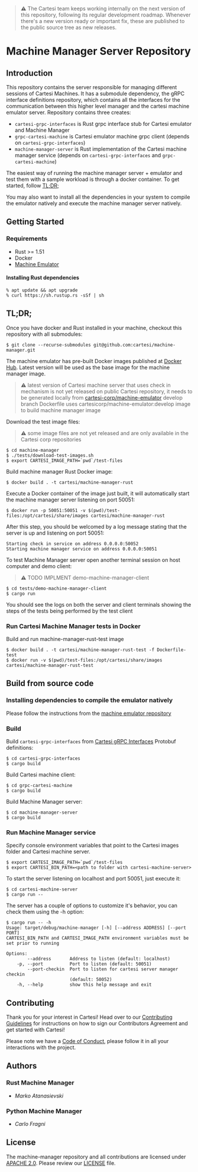 > :warning: The Cartesi team keeps working internally on the next version of this repository, following its regular development roadmap. Whenever there's a new version ready or important fix, these are published to the public source tree as new releases.

# Machine Manager Server Repository

## Introduction

This repository contains the server responsible for managing different sessions of Cartesi Machines. It has a submodule dependency, the gRPC interface definitions repository, which contains all the interfaces for the communication between this higher level manager and the cartesi machine emulator server. Repository contains three creates:

- `cartesi-grpc-interfaces` is Rust grpc interface stub for Cartesi emulator and Machine Manager
- `grpc-cartesi-machine` is Cartesi emulator machine grpc client (depends on `cartesi-grpc-interfaces`)
- `machine-manager-server` is Rust implementation of the Cartesi machine manager service (depends on `cartesi-grpc-interfaces` and `grpc-cartesi-machine`)


The easiest way of running the machine manager server + emulator and test them with a sample workload is through a docker container. To get started, follow [TL;DR;](#tldr)

You may also want to install all the dependencies in your system to compile the emulator natively and execute the machine manager server natively.

## Getting Started

### Requirements

- Rust >= 1.51
- Docker
- [Machine Emulator](https://github.com/cartesi/machine-emulator)

#### Installing Rust dependencies
```console
% apt update && apt upgrade
% curl https://sh.rustup.rs -sSf | sh
```

## TL;DR;

Once you have docker and Rust installed in your machine, checkout this repository with all submodules:
```console
$ git clone --recurse-submodules git@github.com:cartesi/machine-manager.git
```

The machine emulator has pre-built Docker images published at [Docker Hub](https://hub.docker.com/repository/docker/cartesi/machine-emulator). Latest version will be used as the base image for the machine manager image.

> :warning: latest version of Cartesi machine server that uses check in mechanism is not
> yet released on public Cartesi repository, it needs to be generated locally from [cartesi-corp/machine-emulator](https://github.com/cartesi-corp/machine-emulator) develop branch
> Dockerfile uses cartesicorp/machine-emulator:develop image to build machine manager image


Download the test image files:
> :warning: some image files are not yet released and are only available in the Cartesi corp repositories
```console
$ cd machine-manager
$ ./tests/download-test-images.sh
$ export CARTESI_IMAGE_PATH=`pwd`/test-files
```

Build machine manager Rust Docker image:
```console
$ docker build . -t cartesi/machine-manager-rust
```

Execute a Docker container of the image just built, it will automatically start the machine manager server listening on port 50051:
```console
$ docker run -p 50051:50051 -v $(pwd)/test-files:/opt/cartesi/share/images cartesi/machine-manager-rust 
```

After this step, you should be welcomed by a log message stating that the server is up and listening on port 50051:
```console
Starting check in service on address 0.0.0.0:50052
Starting machine manager service on address 0.0.0.0:50051
```

To test Machine Manager server open another terminal session on host computer and demo client:
> :warning: TODO IMPLMENT demo-machine-manager-client
```console
$ cd tests/demo-machine-manager-client
$ cargo run
```
You should see the logs on both the server and client terminals showing the steps of the tests being performed by the test client

### Run Cartesi Machine Manager tests in Docker

Build and run machine-manager-rust-test image
```console
$ docker build . -t cartesi/machine-manager-rust-test -f Dockerfile-test
$ docker run -v $(pwd)/test-files:/opt/cartesi/share/images cartesi/machine-manager-rust-test
```

## Build from source code

### Installing dependencies to compile the emulator natively

Please follow the instructions from the [machine emulator repository](https://github.com/cartesi/machine-emulator/blob/master/README.md)

### Build 

Build `cartesi-grpc-interfaces` from [Cartesi gRPC Interfaces](https://github.com/cartesi/grpc-interfaces) Protobuf definitions:

```console
$ cd cartesi-grpc-interfaces
$ cargo build
```

Build Cartesi machine client:
```console
$ cd grpc-cartesi-machine
$ cargo build
```

Build Machine Manager server:
```console
$ cd machine-manager-server
$ cargo build
```

### Run Machine Manager service

Specify console environment variables that point to the Cartesi images folder and Cartesi machine server.
```console
$ export CARTESI_IMAGE_PATH=`pwd`/test-files
$ export CARTESI_BIN_PATH=<path to folder with cartesi-machine-server>
```

To start the server listening on localhost and port 50051, just execute it:
```console
$ cd cartesi-machine-server
$ cargo run --
```

The server has a couple of options to customize it's behavior, you can check them using the -h option:
```console
$ cargo run -- -h
Usage: target/debug/machine-manager [-h] [--address ADDRESS] [--port PORT]
CARTESI_BIN_PATH and CARTESI_IMAGE_PATH environment variables must be set prior to running

Options:
        --address       Address to listen (default: localhost)
    -p, --port          Port to listen (default: 50051)
        --port-checkin  Port to listen for cartesi server manager checkin
                        (default: 50052)
    -h, --help          show this help message and exit

```

## Contributing

Thank you for your interest in Cartesi! Head over to our [Contributing Guidelines](CONTRIBUTING.md) for instructions on how to sign our Contributors Agreement and get started with Cartesi!

Please note we have a [Code of Conduct](CODE_OF_CONDUCT.md), please follow it in all your interactions with the project.

## Authors

### Rust Machine Manager
- *Marko Atanasievski*

### Python Machine Manager
- *Carlo Fragni*

## License

The machine-manager repository and all contributions are licensed under
[APACHE 2.0](https://www.apache.org/licenses/LICENSE-2.0). Please review our [LICENSE](LICENSE) file.

